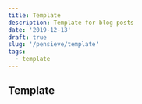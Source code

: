 ```yaml
---
title: Template
description: Template for blog posts
date: '2019-12-13'
draft: true
slug: '/pensieve/template'
tags:
  - template
---
```


## Template
